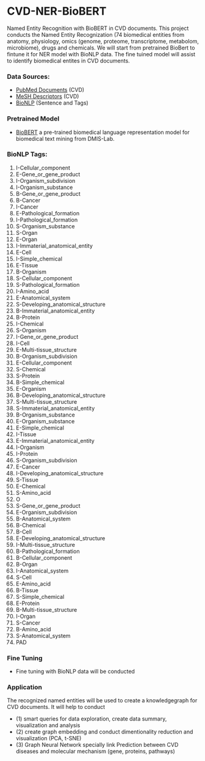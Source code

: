 # CVD-NER-BioBERT
Named Entity Recognition with BioBERT in CVD documents. This project conducts the Named Entity Recognization (74 biomedical entities from anatomy, physiology, omics (genome, proteome, transcriptome, metabolom, microbiome), drugs and chemicals. We will start from pretrained BioBert to fintune it for NER model with BioNLP data. The fine tuined model will assist to identify biomedical entites in CVD documents.

### Data Sources:
 - [PubMed Documents](https://pubmed.ncbi.nlm.nih.gov/download/) (CVD)
 - [MeSH Descriptors](https://meshb.nlm.nih.gov/treeView) (CVD)
 - [BioNLP](https://www.ncbi.nlm.nih.gov/research/bionlp/Data/) (Sentence and Tags)

### Pretrained Model
-  [BioBERT](https://github.com/dmis-lab/biobert) a pre-trained biomedical language representation model for biomedical text mining from DMIS-Lab.

### BioNLP Tags:


1. I-Cellular_component
2. E-Gene_or_gene_product
3. I-Organism_subdivision
4. I-Organism_substance
5. B-Gene_or_gene_product
6. B-Cancer
7. I-Cancer
8. E-Pathological_formation
9. I-Pathological_formation
10. S-Organism_substance
11. S-Organ
12. E-Organ
13. I-Immaterial_anatomical_entity
14. E-Cell
15. I-Simple_chemical
16. E-Tissue
17. B-Organism
18. S-Cellular_component
19. S-Pathological_formation
20. I-Amino_acid
21. E-Anatomical_system
22. S-Developing_anatomical_structure
23. B-Immaterial_anatomical_entity
24. B-Protein
25. I-Chemical
26. S-Organism
27. I-Gene_or_gene_product
28. I-Cell
29. E-Multi-tissue_structure
30. B-Organism_subdivision
31. E-Cellular_component
32. S-Chemical
33. S-Protein
34. B-Simple_chemical
35. E-Organism
36. B-Developing_anatomical_structure
37. S-Multi-tissue_structure
38. S-Immaterial_anatomical_entity
39. B-Organism_substance
40. E-Organism_substance
41. E-Simple_chemical
42. I-Tissue
43. E-Immaterial_anatomical_entity
44. I-Organism
45. I-Protein
46. S-Organism_subdivision
47. E-Cancer
48. I-Developing_anatomical_structure
49. S-Tissue
50. E-Chemical
51. S-Amino_acid
52. O
53. S-Gene_or_gene_product
54. E-Organism_subdivision
55. B-Anatomical_system
56. B-Chemical
57. B-Cell
58. E-Developing_anatomical_structure
59. I-Multi-tissue_structure
60. B-Pathological_formation
61. B-Cellular_component
62. B-Organ
63. I-Anatomical_system
64. S-Cell
65. E-Amino_acid
66. B-Tissue
67. S-Simple_chemical
68. E-Protein
69. B-Multi-tissue_structure
70. I-Organ
71. S-Cancer
72. B-Amino_acid
73. S-Anatomical_system
74. PAD


### Fine Tuning
- Fine tuning with BioNLP data will be conducted

### Application
The recognized named entities will be used to create a knowledgegraph for CVD documents. It will help to conduct
-  (1) smart queries for data exploration, create data summary, visualization and analysis 
-  (2) create graph embedding and conduct dimentionality reduction and visualization (PCA, t-SNE)
-  (3) Graph Neural Network specially link Prediction between CVD diseases and molecular mechanism (gene,  proteins, pathways)


